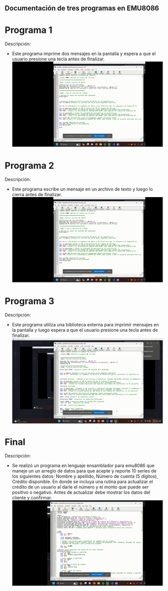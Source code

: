 
## Documentación de tres programas en EMU8086
# Programa 1
Descripción:  
- Este programa imprime dos mensajes en la pantalla y espera a que el usuario presione una tecla antes de finalizar.
![Imagen 1](./Assets/Vídeo-sin-título-‐-Hecho-con-Clipchamp-_2_.gif)
<!-- ![Imagen 1](./Assets/1.png)
![Imagen 2](./Assets/2.png)
![Imagen 3](./Assets/3.png) -->

# Programa 2
Descripción: 
- Este programa escribe un mensaje en un archivo de texto y luego lo cierra antes de finalizar.
![Imagen 2](./Assets/Vídeo-sin-título-‐-Hecho-con-Clipchamp-_2_.gif)



# Programa 3 
Descripción: 
- Este programa utiliza una biblioteca externa para imprimir mensajes en la pantalla y luego espera a que el usuario presione una tecla antes de finalizar.
![Imagen 3](./Assets/Vídeo-sin-título-‐-Hecho-con-Clipchamp-_3_.gif)

# Final 
Descripción: 
- Se realizó un programa en lenguaje ensamblador para emu8086 que maneje un un arreglo de datos para que acepte y reporte 10 series de los siguientes datos:
Nombre y apellido,
Número de cuenta (5 dígitos),
Crédito disponible.
En donde se incluya  una rutina para actualizar el crédito de un usuario al darle el número y el monto que puede ser positivo o negativo. Antes de actualizar debe mostrar los datos del cliente y confirmar.
![GIF final](./Assets/Vídeo-sin-título-‐-Hecho-con-Clipchamp.gif)